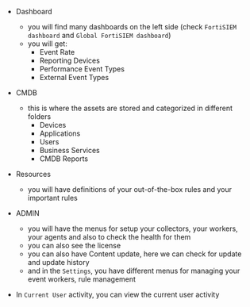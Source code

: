 
- Dashboard 
	- you will find many dashboards on the left side (check `FortiSIEM dashboard` and `Global FortiSIEM dashboard`)
	- you will get:
		- Event Rate
		- Reporting Devices
		- Performance Event Types
		- External Event Types

- CMDB
	- this is where the assets are stored and categorized in different folders
		- Devices
		- Applications
		- Users
		- Business Services
		- CMDB Reports

- Resources
	- you will have definitions of your out-of-the-box rules and your important rules

- ADMIN
	- you will have the menus for setup your collectors, your workers, your agents and also to check the health for them
	- you can also see the license
	- you can also have Content update, here we can check for update and update history
	- and in the `Settings`, you have different menus for managing your event workers, rule management


- In `Current User` activity, you can view the current user activity